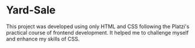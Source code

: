 # Yard-Sale

This project was developed using only HTML and CSS following the Platzi's practical course of frontend development. It helped me to challenge myself and enhance my skills of CSS.
